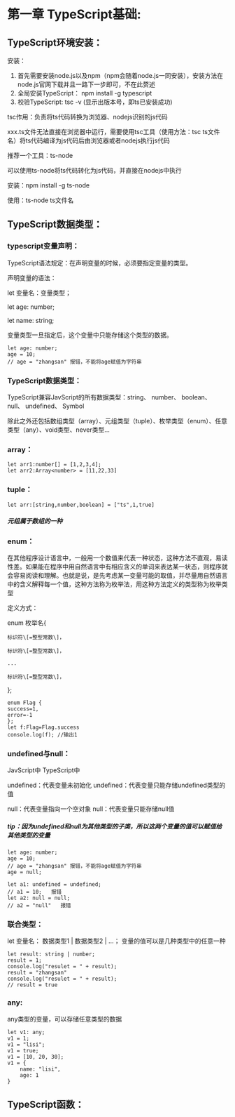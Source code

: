 # 第一章 TypeScript基础:

## TypeScript环境安装：

安装：

1. 首先需要安装node.js以及npm（npm会随着node.js一同安装），安装方法在node.js官网下载并且一路下一步即可，不在此赘述
2. 全局安装TypeScript： npm install -g typescript
3. 校验TypeScript: tsc -v \(显示出版本号，即ts已安装成功\)

tsc作用：负责将ts代码转换为浏览器、nodejs识别的js代码

xxx.ts文件无法直接在浏览器中运行，需要使用tsc工具（使用方法：tsc  ts文件名）将ts代码编译为js代码后由浏览器或者nodejs执行js代码

推荐一个工具：ts-node

可以使用ts-node将ts代码转化为js代码，并直接在nodejs中执行

安装：npm install -g ts-node

使用：ts-node ts文件名

## TypeScript数据类型：

### typescript变量声明：

TypeScript语法规定：在声明变量的时候，必须要指定变量的类型。

声明变量的语法：

let 变量名：变量类型；

let age: number;

let name: string;

变量类型一旦指定后，这个变量中只能存储这个类型的数据。

```
let age: number;
age = 10;
// age = "zhangsan" 报错，不能将age赋值为字符串
```

### TypeScript数据类型：

TypeScript兼容JavScript的所有数据类型：string、 number、 boolean、 null、 undefined、 Symbol

除此之外还包括数组类型（array）、元组类型（tuple）、枚举类型（enum）、任意类型（any）、void类型、never类型...

### array：

```
let arr1:number[] = [1,2,3,4];
let arr2:Array<number> = [11,22,33]
```

### tuple：

```
let arr:[string,number,boolean] = ["ts",1,true]
```

##### 元组属于数组的一种

### enum：

在其他程序设计语言中，一般用一个数值来代表一种状态，这种方法不直观，易读性差。如果能在程序中用自然语言中有相应含义的单词来表达某一状态，则程序就会容易阅读和理解。也就是说，是先考虑某一变量可能的取值，并尽量用自然语言中的含义解释每一个值，这种方法称为枚举法，用这种方法定义的类型称为枚举类型

定义方式：

enum 枚举名{

    标识符\[=整型常数\]，

    标识符\[=整型常数\]，

    ...

    标识符\[=整型常数\]，

};

```
enum Flag {
success=1, 
error=-1
};
let f:Flag=Flag.success
console.log(f); //输出1
```

### undefined与null：

JavScript中                                                                        TypeScript中

undefined：代表变量未初始化                                         undefined：代表变量只能存储undefined类型的值

null：代表变量指向一个空对象                                        null：代表变量只能存储null值

##### tip：因为undefined和null为其他类型的子类，所以这两个变量的值可以赋值给其他类型的变量

```
let age: number;
age = 10;
// age = "zhangsan" 报错，不能将age赋值为字符串
age = null;

let a1: undefined = undefined;
// a1 = 10;   报错
let a2: null = null;
// a2 = "null"   报错
```

### 联合类型：

let 变量名： 数据类型1 \| 数据类型2 \|  ...；      变量的值可以是几种类型中的任意一种

```
let result: string | number;
result = 1;
console.log("resulet = " + result);
result = "zhangsan"
console.log("resulet = " + result);
// result = true
```

### any:

any类型的变量，可以存储任意类型的数据

```
let v1: any;
v1 = 1;
v1 = "lisi";
v1 = true;
v1 = [10, 20, 30];
v1 = {
    name: "lisi",
    age: 1
}
```

## TypeScript函数：



